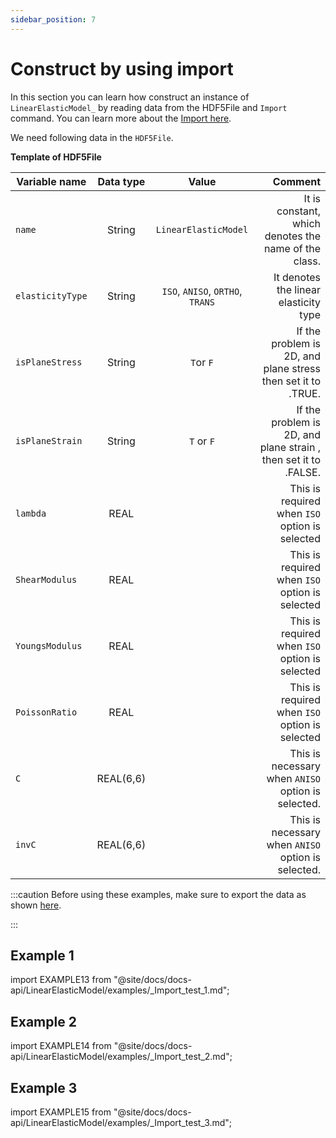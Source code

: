 ```yaml
---
sidebar_position: 7
---
```


# Construct by using import

In this section you can learn how construct an instance of `LinearElasticModel_` by reading data from the HDF5File and `Import` command. You can learn more about the [Import here](/docs-api/LinearElasticModel/Import).

We need following data in the `HDF5File`.

**Template of HDF5File**

| Variable name    | Data type |              Value               |                                                         Comment |
| ---------------- | :-------: | :------------------------------: | --------------------------------------------------------------: |
| `name`           |  String   |       `LinearElasticModel`       |            It is constant, which denotes the name of the class. |
| `elasticityType` |  String   | `ISO`, `ANISO`, `ORTHO`, `TRANS` |                           It denotes the linear elasticity type |
| `isPlaneStress`  |  String   |            `T`or `F`             |    If the problem is 2D, and plane stress then set it to .TRUE. |
| `isPlaneStrain`  |  String   |            `T` or `F`            | If the problem is 2D, and plane strain , then set it to .FALSE. |
| `lambda`         |   REAL    |                                  |                  This is required when `ISO` option is selected |
| `ShearModulus`   |   REAL    |                                  |                  This is required when `ISO` option is selected |
| `YoungsModulus`  |   REAL    |                                  |                  This is required when `ISO` option is selected |
| `PoissonRatio`   |   REAL    |                                  |                  This is required when `ISO` option is selected |
| `C`              | REAL(6,6) |                                  |              This is necessary when `ANISO` option is selected. |
| `invC`           | REAL(6,6) |                                  |              This is necessary when `ANISO` option is selected. |

:::caution
Before using these examples, make sure to export the data as shown [here](/guides/programming-fem/LinearElasticity/export_hdf5).

:::

## Example 1

import EXAMPLE13 from "@site/docs/docs-api/LinearElasticModel/examples/_Import_test_1.md";

<EXAMPLE13 />

## Example 2

import EXAMPLE14 from "@site/docs/docs-api/LinearElasticModel/examples/_Import_test_2.md";

<EXAMPLE14 />

## Example 3

import EXAMPLE15 from "@site/docs/docs-api/LinearElasticModel/examples/_Import_test_3.md";

<EXAMPLE15 />
